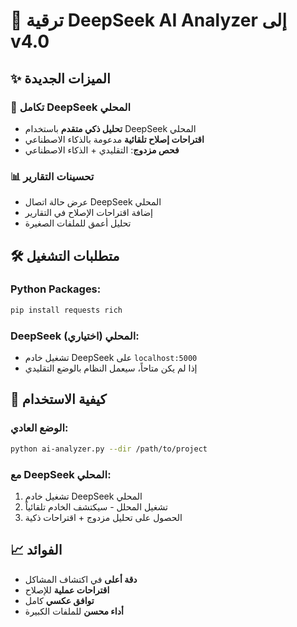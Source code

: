 # 🚀 ترقية DeepSeek AI Analyzer إلى v4.0

## ✨ الميزات الجديدة

### 🔗 تكامل DeepSeek المحلي
- **تحليل ذكي متقدم** باستخدام DeepSeek المحلي
- **اقتراحات إصلاح تلقائية** مدعومة بالذكاء الاصطناعي
- **فحص مزدوج**: التقليدي + الذكاء الاصطناعي

### 📊 تحسينات التقارير
- عرض حالة اتصال DeepSeek المحلي
- إضافة اقتراحات الإصلاح في التقارير
- تحليل أعمق للملفات الصغيرة

## 🛠️ متطلبات التشغيل

### Python Packages:
```bash
pip install requests rich
```

### DeepSeek المحلي (اختياري):
- تشغيل خادم DeepSeek على `localhost:5000`
- إذا لم يكن متاحاً، سيعمل النظام بالوضع التقليدي

## 🎯 كيفية الاستخدام

### الوضع العادي:
```bash
python ai-analyzer.py --dir /path/to/project
```

### مع DeepSeek المحلي:
1. تشغيل خادم DeepSeek المحلي
2. تشغيل المحلل - سيكتشف الخادم تلقائياً
3. الحصول على تحليل مزدوج + اقتراحات ذكية

## 📈 الفوائد

- **دقة أعلى** في اكتشاف المشاكل
- **اقتراحات عملية** للإصلاح
- **توافق عكسي** كامل
- **أداء محسن** للملفات الكبيرة